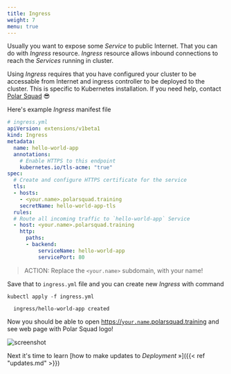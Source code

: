 ```yaml
---
title: Ingress
weight: 7
menu: true
---
```


Usually you want to expose some _Service_ to public Internet. That you can do with _Ingress_ resource.
_Ingress_ resource allows inbound connections to reach the _Services_ running in cluster.

Using _Ingress_ requires that you have configured your cluster to be accessable from Internet and ingress controller to be deployed to the cluster. This is specific to Kubernetes installation. If you need help, contact [Polar Squad](https://polarsquad.com) 😎

Here's example _Ingress_ manifest file
```yaml
# ingress.yml
apiVersion: extensions/v1beta1
kind: Ingress
metadata:
  name: hello-world-app
  annotations:
    # Enable HTTPS to this endpoint
    kubernetes.io/tls-acme: "true"
spec:
  # Create and configure HTTPS certificate for the service
  tls:
  - hosts:
    - <your.name>.polarsquad.training
    secretName: hello-world-app-tls
  rules:
  # Route all incoming traffic to `hello-world-app` Service
  - host: <your.name>.polarsquad.training
    http:
      paths:
      - backend:
          serviceName: hello-world-app
          servicePort: 80
```

> ACTION: Replace the `<your.name>` subdomain, with your name!

Save that to `ingress.yml` file and you can create new _Ingress_ with command
```shell
kubectl apply -f ingress.yml

  ingress/hello-world-app created
```

Now you should be able to open [https://`your.name`.polarsquad.training](https://your.name.polarsquad.training) and see web page with Polar Squad logo!

![screenshot](/img/screenshot.png)

Next it's time to learn [how to make updates to _Deployment_ »]({{< ref "updates.md" >}})
